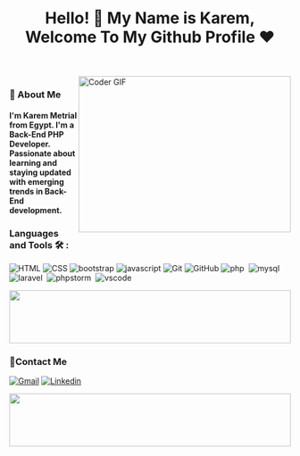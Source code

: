 
<h1 align="center">Hello! 👋  My Name is Karem, Welcome To My Github Profile ♥</h1>

<br/>
<br/>

<img align="right" src="https://i.giphy.com/media/v1.Y2lkPTc5MGI3NjExN2t0bjBqMmo0eTU5bTlnZzVrOGg4cW1oNmYwanZuOXlobHBnbmlkdiZlcD12MV9pbnRlcm5hbF9naWZfYnlfaWQmY3Q9Zw/qgQUggAC3Pfv687qPC/giphy.gif" alt="Coder GIF" width="380" height="280">

<h3>🚀 About Me</h3> 
<h4> I'm Karem Metrial from Egypt. I'm a Back-End PHP Developer. Passionate about learning and staying updated with emerging trends in Back-End development. </h4>


	


### Languages and Tools 🛠 :
![HTML](https://img.shields.io/badge/-HTML-%23E44D27?style=flat-square&logo=html&logoColor=ffffff)
![CSS](https://img.shields.io/badge/-CSS-%231572B6?style=flat-square&logo=css)
![bootstrap](https://img.shields.io/badge/-bootstrap-%231572B6?style=flat-square&logo=bootstrap)
![javascript](https://img.shields.io/badge/-javascript-%231572B6?style=flat-square&logo=javascript)
![Git](https://img.shields.io/badge/-Git-%23F05032?style=flat-square&logo=git&logoColor=%23ffffff)
![GitHub](https://img.shields.io/badge/-GitHub-181717?style=flat-square&logo=github)
![php](https://img.shields.io/badge/-php%20-05122A?style=flat&logo=php)&nbsp;
![mysql](https://img.shields.io/badge/-mysql%20-05122A?style=flat&logo=mysql)&nbsp;
![laravel](https://img.shields.io/badge/-laravel%20-05122A?style=flat&logo=laravel)&nbsp;
![phpstorm](https://img.shields.io/badge/-phpstorm%20-05122A?style=flat&logo=phpstorm)&nbsp;
![vscode](https://img.shields.io/badge/-vscode%20-05122A?style=flat&logo=vscode)&nbsp;





<img src="https://github.com/Govindv7555/Govindv7555/blob/main/49e76e0596857673c5c80c85b84394c1.gif" width=100% height=95px>

 ### 🔗Contact Me
[![Gmail](https://img.shields.io/badge/Gmail-D14836?style=for-the-badge&logo=gmail&logoColor=white&link=mailto:karem.metrial@hotmail.com)](mailto:karem.metrial@hotmail.com)
[![Linkedin](https://img.shields.io/badge/LinkedIn-0077B5?style=for-the-badge&logo=linkedin&logoColor=white)](https://www.linkedin.com/in/karem-metrial/)


<img src="https://github.com/Govindv7555/Govindv7555/blob/main/49e76e0596857673c5c80c85b84394c1.gif" width=100% height=95px>

